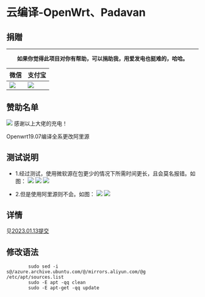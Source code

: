 # 云编译-OpenWrt、Padavan

## 捐贈

***
<center><b>如果你觉得此项目对你有帮助，可以捐助我，用爱发电也挺难的，哈哈。</b></center>

|  微信   | 支付宝  |
|  ----  | ----  |
| ![](http://image.yuos.top/image/202307132329175.png) | ![](http://image.yuos.top/image/202307132333168.png) |

## 赞助名单

![](https://pic.imgdb.cn/item/625028c0239250f7c5bd102b.jpg)
感谢以上大佬的充电！

Openwrt19.07编译全系更改阿里源
## 测试说明
* 1.经过测试，使用微软源在包更少的情况下所需时间更长，且会莫名报错。如图：
![](https://s3.bmp.ovh/imgs/2023/01/13/a8d21b205a7ecaa4.png)
![](https://s3.bmp.ovh/imgs/2023/01/13/1b45f00a0a8690fb.png)
![](https://s3.bmp.ovh/imgs/2023/01/13/832bfe8be9414f1b.jpg)

* 2.但是使用阿里源则不会。如图：
![](https://s3.bmp.ovh/imgs/2023/01/13/9d9d8f1ed37fd0e6.png)
![](https://s3.bmp.ovh/imgs/2023/01/13/1d68f4f06208d6af.png)

## 详情

见[2023.01.13提交](https://github.com/yuos-bit/AutoBuild-OpenWrt19.07/commit/3b0bcc5c7e5a4361e12e79ce8dc2c1988b859607)

## 修改语法

```shell
        sudo sed -i s@/azure.archive.ubuntu.com/@/mirrors.aliyun.com/@g /etc/apt/sources.list
        sudo -E apt -qq clean
        sudo -E apt-get -qq update
```
